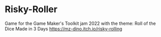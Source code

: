 # Risky-Roller
Game for the Game Maker's Toolkit jam 2022 with the theme: Roll of the Dice
Made in 3 Days
https://mz-dino.itch.io/risky-rolling
